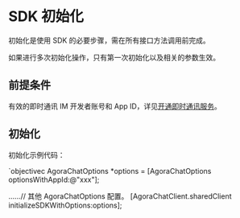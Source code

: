 # SDK 初始化

初始化是使用 SDK 的必要步骤，需在所有接口方法调用前完成。

如果进行多次初始化操作，只有第一次初始化以及相关的参数生效。

## 前提条件

有效的即时通讯 IM 开发者账号和 App ID，详见[开通即时通讯服务](enable_im.html)。

## 初始化

初始化示例代码：

`objectivec
AgoraChatOptions *options = [AgoraChatOptions optionsWithAppId:@"xxx"];
        
......// 其他 AgoraChatOptions 配置。
[AgoraChatClient.sharedClient initializeSDKWithOptions:options];
```

```